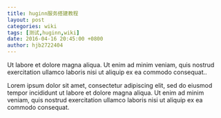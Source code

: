 ```yaml
---
title: huginn服务搭建教程
layout: post
categories: wiki
tags: [测试,huginn,wiki]
date: 2016-04-16 20:45:00 +0800
author: hjb2722404
---
```


<p>Ut labore et dolore magna aliqua. Ut enim ad minim veniam, quis nostrud exercitation ullamco laboris nisi ut aliquip ex ea commodo consequat..</p>
<p>Lorem ipsum dolor sit amet, consectetur adipiscing elit, sed do eiusmod tempor incididunt ut labore et dolore magna aliqua. Ut enim ad minim veniam, quis nostrud exercitation ullamco laboris nisi ut aliquip ex ea commodo consequat.</p>
